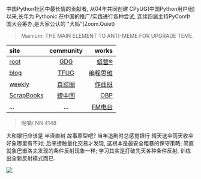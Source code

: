中国Python社区中最长情的贡献者, 从04年共同创建 CPyUG(中国Python用户组)以来,长年为 Pythonic 在中国的推广/实践进行各种尝试, 连续四届主持PyCon中国大会筹办,是大家公认的 "大妈"(Zoom.Quiet)

> Mainium: THE MAIN ELEMENT TO ANTI-MEME FOR UPGRADE TEME.

| site | community | works |
| :-----| :----: | ----: |
| [root](http://zoomquiet.io/) | [GDG](https://blog.zhgdg.org/) | [蟒营®](https://doc.101.camp/) |
| [blog](https://blog.zoomquiet.io/pages/zoomquiet.html) | [TFUG](http://zh.tfug.world/) | [编程思维](https://py.101.camp/) |
| [weekly](http://weekly.pychina.org/) | [自怼圈](https://du.101.camp/) | [作曲班](https://mu.101.camp/) |
| [ScrapBooks](https://zoomquiet.io/collection.html) | [蟒中国](https://pychina.org/) | [OBP](https://zoomquiet.io/obp/index.html) |
| ... | ... | [FM电台](https://fm.101.camp/) |


> ​呢喃/ NN 4148

大和银行应该是 半泽直树 故事原型吧?
当年追剧时总感觉银行 晴天送伞雨天收伞 好象哪里有不对;
后来接触量化交易才发现,
这根本是最安全粗暴的保守策略;
简直就象巴甫洛夫发现的条件反射现象一样;
学习其实是打破先天各种条件反射,
训练出全新反射模式而已.

![](http://ydlj.zoomquiet.top/ipic/2020-09-26-zq42-today-card-2009.026.jpeg)





